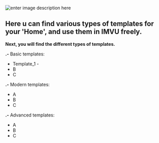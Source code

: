![enter image description here](https://i.pinimg.com/originals/ab/0f/45/ab0f456e52f79b0c6905264ef8198eb2.png)

## Here u can find various types of templates for your 'Home', and use them in IMVU freely.

**Next, you will find the different types of templates.**

**.-** Basic templates:

- Template_1 - 
- B
- C

**.-** Modern templates:

- A
- B
- C

**.-** Advanced templates:

- A
- B
- C
